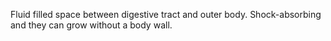 Fluid filled space between digestive tract and outer body. Shock-absorbing and they can grow without a body wall.